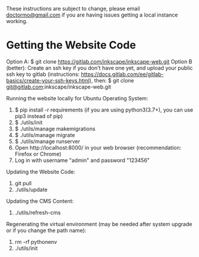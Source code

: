 These instructions are subject to change, please email doctormo@gmail.com if
you are having issues getting a local instance working.

Getting the Website Code
========================

 Option A:
    $ git clone https://gitlab.com/inkscape/inkscape-web.git
 Option B (better):
    Create an ssh key if you don't have one yet, and upload your public ssh key to gitlab
    (instructions: https://docs.gitlab.com/ee/gitlab-basics/create-your-ssh-keys.html), then:
    $ git clone git@gitlab.com:inkscape/inkscape-web.git

Running the website locally for Ubuntu Operating System:

 1) $ pip install -r requirements (if you are using python3(3.7+), you can use pip3 instead of pip)
 2) $ ./utils/init
 3) $ ./utils/manage makemigrations
 4) $ ./utils/manage migrate
 5) $ ./utils/manage runserver
 6) Open http://localhost:8000/ in your web browser (recommendation: Firefox or Chrome)
 7) Log in with username "admin" and password "123456"

Updating the Website Code:

 1) git pull
 2) ./utils/update

Updating the CMS Content:

 1) ./utils/refresh-cms

Regenerating the virtual environment (may be needed after system upgrade
or if you change the path name):

 1) rm -rf pythonenv
 2) ./utils/init